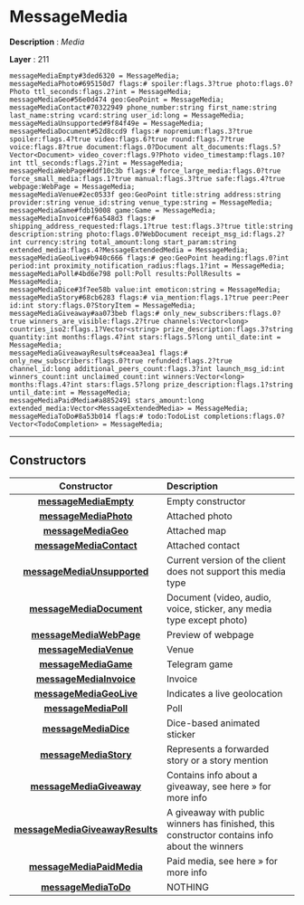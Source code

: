 # MessageMedia

**Description** : *Media*

**Layer** : 211

```tl
messageMediaEmpty#3ded6320 = MessageMedia;
messageMediaPhoto#695150d7 flags:# spoiler:flags.3?true photo:flags.0?Photo ttl_seconds:flags.2?int = MessageMedia;
messageMediaGeo#56e0d474 geo:GeoPoint = MessageMedia;
messageMediaContact#70322949 phone_number:string first_name:string last_name:string vcard:string user_id:long = MessageMedia;
messageMediaUnsupported#9f84f49e = MessageMedia;
messageMediaDocument#52d8ccd9 flags:# nopremium:flags.3?true spoiler:flags.4?true video:flags.6?true round:flags.7?true voice:flags.8?true document:flags.0?Document alt_documents:flags.5?Vector<Document> video_cover:flags.9?Photo video_timestamp:flags.10?int ttl_seconds:flags.2?int = MessageMedia;
messageMediaWebPage#ddf10c3b flags:# force_large_media:flags.0?true force_small_media:flags.1?true manual:flags.3?true safe:flags.4?true webpage:WebPage = MessageMedia;
messageMediaVenue#2ec0533f geo:GeoPoint title:string address:string provider:string venue_id:string venue_type:string = MessageMedia;
messageMediaGame#fdb19008 game:Game = MessageMedia;
messageMediaInvoice#f6a548d3 flags:# shipping_address_requested:flags.1?true test:flags.3?true title:string description:string photo:flags.0?WebDocument receipt_msg_id:flags.2?int currency:string total_amount:long start_param:string extended_media:flags.4?MessageExtendedMedia = MessageMedia;
messageMediaGeoLive#b940c666 flags:# geo:GeoPoint heading:flags.0?int period:int proximity_notification_radius:flags.1?int = MessageMedia;
messageMediaPoll#4bd6e798 poll:Poll results:PollResults = MessageMedia;
messageMediaDice#3f7ee58b value:int emoticon:string = MessageMedia;
messageMediaStory#68cb6283 flags:# via_mention:flags.1?true peer:Peer id:int story:flags.0?StoryItem = MessageMedia;
messageMediaGiveaway#aa073beb flags:# only_new_subscribers:flags.0?true winners_are_visible:flags.2?true channels:Vector<long> countries_iso2:flags.1?Vector<string> prize_description:flags.3?string quantity:int months:flags.4?int stars:flags.5?long until_date:int = MessageMedia;
messageMediaGiveawayResults#ceaa3ea1 flags:# only_new_subscribers:flags.0?true refunded:flags.2?true channel_id:long additional_peers_count:flags.3?int launch_msg_id:int winners_count:int unclaimed_count:int winners:Vector<long> months:flags.4?int stars:flags.5?long prize_description:flags.1?string until_date:int = MessageMedia;
messageMediaPaidMedia#a8852491 stars_amount:long extended_media:Vector<MessageExtendedMedia> = MessageMedia;
messageMediaToDo#8a53b014 flags:# todo:TodoList completions:flags.0?Vector<TodoCompletion> = MessageMedia;
```

---

## Constructors

| Constructor | Description |
| :---: | :--- |
| [**messageMediaEmpty**](constructor/messageMediaEmpty) | Empty constructor |
| [**messageMediaPhoto**](constructor/messageMediaPhoto) | Attached photo |
| [**messageMediaGeo**](constructor/messageMediaGeo) | Attached map |
| [**messageMediaContact**](constructor/messageMediaContact) | Attached contact |
| [**messageMediaUnsupported**](constructor/messageMediaUnsupported) | Current version of the client does not support this media type |
| [**messageMediaDocument**](constructor/messageMediaDocument) | Document (video, audio, voice, sticker, any media type except photo) |
| [**messageMediaWebPage**](constructor/messageMediaWebPage) | Preview of webpage |
| [**messageMediaVenue**](constructor/messageMediaVenue) | Venue |
| [**messageMediaGame**](constructor/messageMediaGame) | Telegram game |
| [**messageMediaInvoice**](constructor/messageMediaInvoice) | Invoice |
| [**messageMediaGeoLive**](constructor/messageMediaGeoLive) | Indicates a live geolocation |
| [**messageMediaPoll**](constructor/messageMediaPoll) | Poll |
| [**messageMediaDice**](constructor/messageMediaDice) | Dice-based animated sticker |
| [**messageMediaStory**](constructor/messageMediaStory) | Represents a forwarded story or a story mention |
| [**messageMediaGiveaway**](constructor/messageMediaGiveaway) | Contains info about a giveaway, see here » for more info |
| [**messageMediaGiveawayResults**](constructor/messageMediaGiveawayResults) | A giveaway with public winners has finished, this constructor contains info about the winners |
| [**messageMediaPaidMedia**](constructor/messageMediaPaidMedia) | Paid media, see here » for more info |
| [**messageMediaToDo**](constructor/messageMediaToDo) | NOTHING |